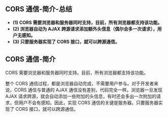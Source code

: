 ## CORS 通信-简介-总结

- **(1) CORS 需要浏览器和服务器同时支持，目前，所有浏览器都支持该功能。**
- **(2) 浏览器自动为 AJAX 跨源请求添加额外头信息（偶尔会多一次请求），用户无感知。**
- **(3) 只要服务器实现了 CORS 接口，就可以跨源通信。**

## CORS 通信-简介

CORS 需要浏览器和服务器同时支持。目前，所有浏览器都支持该功能。

整个 CORS 通信过程，都是浏览器自动完成，不需要用户参与。对于开发者来说，CORS 通信与普通的 AJAX 通信没有差别，代码完全一样。浏览器一旦发现 AJAX 请求跨源，就会自动添加一些附加的头信息，有时还会多出一次附加的请求，但用户不会有感知。因此，实现 CORS 通信的关键是服务器。只要服务器实现了 CORS 接口，就可以跨源通信。
